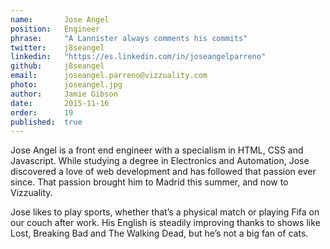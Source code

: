 ```yaml
---
name: 		Jose Angel      
position:   Engineer
phrase:     "A Lannister always comments his commits"
twitter:    j8seangel
linkedin:   "https://es.linkedin.com/in/joseangelparreno"
github:		j8seangel
email:      joseangel.parreno@vizzuality.com
photo:      joseangel.jpg
author:     Jamie Gibson
date:       2015-11-16
order:      19
published:  true
---
```


Jose Angel is a front end engineer with a specialism in HTML, CSS and Javascript. While studying a degree in Electronics and Automation, Jose discovered a love of web development and has followed that passion ever since. That passion brought him to Madrid this summer, and now to Vizzuality.

Jose likes to play sports, whether that’s a physical match or playing Fifa on our couch after work. His English is steadily improving thanks to shows like Lost, Breaking Bad and The Walking Dead, but he’s not a big fan of cats. 
